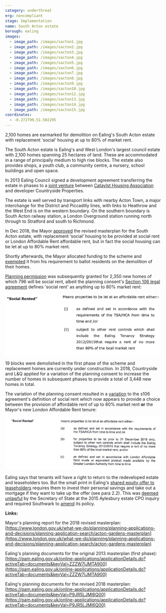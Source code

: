 ```yaml
---
category: underthreat
erg: noncompliant
stage: Implementation 
name: South Acton estate 
borough: ealing
images:
  - image_path: /images/sacton1.jpg
  - image_path: /images/sacton2.jpg
  - image_path: /images/sacton3.jpg
  - image_path: /images/sacton4.jpg
  - image_path: /images/sacton5.jpg
  - image_path: /images/sacton6.jpg
  - image_path: /images/sacton7.jpg
  - image_path: /images/sacton8.jpg
  - image_path: /images/sacton9.jpg
  - image_path: /images/sacton10.jpg
  - image_path: /images/sacton12.jpg
  - image_path: /images/sacton13.jpg
  - image_path: /images/sacton14.jpg
  - image_path: /images/sacton15.jpg
coordinates: 
  - -0.272799,51.502295
---
```

2,100 homes are earmarked for demolition on Ealing's South Acton estate with replacement 'social' housing at up to 80% of market rent.


The South Acton estate is Ealing's and West London's largest council estate with 2,100 homes spanning 25 hectares of land. These are accommodated in a range of principally medium to high rise blocks. The estate also provides shops, a youth club, a community centre, a nursery, school buildings and open space.

In 2013 Ealing Council signed a development agreement transferring the estate in phases to a [joint venture](https://www.countrysideproperties.com/all-developments/london/acton-gardens) between [Cataylst Housing Association](https://www.chg.org.uk/development-regeneration/regeneration/south-acton-ealing/) and developer Countryside Properties.

The estate is well served by transport links with nearby Acton Town, a major interchange for the District and Piccadilly lines, with links to Heathrow and the West End is on the western boundary. On the southern boundary is South Acton railway station, a London Overground station running north through to Stratford and south to Richmond.

In Dec 2018, the Mayor [approved](https://www.london.gov.uk/what-we-do/planning/planning-applications-and-decisions/planning-application-search/acton-gardens-masterplan) the revised masterplan for the South Acton estate, with replacement ‘social’ housing to be provided at social rent or London Affordable Rent affordable rent, but in fact the social housing can be let at up to 80% market rent.

Shortly afterwards, the Mayor allocated funding to the scheme and [exempted](https://www.london.gov.uk/sites/default/files/list_of_exemptions.pdf) it from his requirement to ballot residents on the demolition of their homes.

[Planning permission](https://pam.ealing.gov.uk/online-applications/applicationDetails.do?activeTab=documents&keyVal=ZZZW7IJMTA900) was subsequently granted for 2,350 new homes of which 796 will be social rent, albeit the planning consent's [Section 106 legal agreement](/images/sthactons106.pdf) defines 'social rent' as anything up to 80% market rent:

<img src="/images/sthactonsr.png" class="img-fluid rounded img-thumbnail">

19 blocks were demolished in the first phase of the scheme and replacement homes are currently under construction. In 2018, Countryside and L&Q applied for a variation of the planning consent to increase the number of homes in subsequent phases to provide a total of 3,448 new homes in total.

The variation of the planning consent resulted in a [variation](/images/actons106variation.pdf) to the s106 agreement's definition of social rent which now appears to provide a choice between the provision of affordable rent of up to 80% market rent __or__ the Mayor's new London Affordable Rent tenure: 

<img src="/images/actons106variation.png" class="img-fluid rounded img-thumbnail">

Ealing says that tenants will have a right to return to the redeveloped estate and leaseholders too. But the small print in Ealing's [shared equity offer to leaseholders](https://ealing.cmis.uk.com/ealing/Document.ashx?czJKcaeAi5tUFL1DTL2UE4zNRBcoShgo=orv9zlc1hcwmefvl%2FzC77iPz0uNaQowGhPWmce8m8fB%2FMzqMI5BQBA%3D%3D&rUzwRPf%2BZ3zd4E7Ikn8Lyw%3D%3D=pwRE6AGJFLDNlh225F5QMaQWCtPHwdhUfCZ%2FLUQzgA2uL5jNRG4jdQ%3D%3D&mCTIbCubSFfXsDGW9IXnlg%3D%3D=hFflUdN3100%3D&kCx1AnS9%2FpWZQ40DXFvdEw%3D%3D=hFflUdN3100%3D&uJovDxwdjMPoYv%2BAJvYtyA%3D%3D=ctNJFf55vVA%3D&FgPlIEJYlotS%2BYGoBi5olA%3D%3D=NHdURQburHA%3D&d9Qjj0ag1Pd993jsyOJqFvmyB7X0CSQK=ctNJFf55vVA%3D&WGewmoAfeNR9xqBux0r1Q8Za60lavYmz=ctNJFf55vVA%3D&WGewmoAfeNQ16B2MHuCpMRKZMwaG1PaO=ctNJFf55vVA%3D) requires them to invest their personal savings and take out a mortgage if they want to take up the offer (see para 2.2). This was [deemed unlawful](https://www.theguardian.com/society/2016/sep/16/government-blocks-controversial-plan-to-force-out-housing-estate-residents) by the Secretary of State at the 2015 Aylesbury estate CPO inquiry and required Southwark to [amend](http://moderngov.southwarksites.com/documents/s74901/Report%20Amending%20the%20shared%20equity%20rehousing%20policy%20for%20qualifying%20homeowners%20affected%20by%20regenerati.pdf) its policy.

__Links:__

Mayor's planning report for the 2018 revised masterplan: [https://www.london.gov.uk/what-we-do/planning/planning-applications-and-decisions/planning-application-search/acton-gardens-masterplan](https://www.london.gov.uk/what-we-do/planning/planning-applications-and-decisions/planning-application-search/acton-gardens-masterplan)

Ealing's planning documents for the original 2013 masterplan (first phase): [https://pam.ealing.gov.uk/online-applications/applicationDetails.do?activeTab=documents&keyVal=ZZZW7IJMTA900](https://pam.ealing.gov.uk/online-applications/applicationDetails.do?activeTab=documents&keyVal=ZZZW7IJMTA900)

Ealing's planning documents for the revised 2018 masterplan: [https://pam.ealing.gov.uk/online-applications/applicationDetails.do?activeTab=documents&keyVal=P9JR5LJMI6Q00](https://pam.ealing.gov.uk/online-applications/applicationDetails.do?activeTab=documents&keyVal=P9JR5LJMI6Q00)


